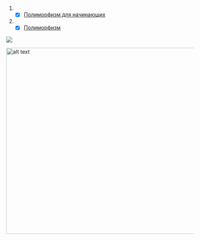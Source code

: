  ## 
 
 1. - [x] [Полиморфизм для начинающих](https://habr.com/ru/post/37576/)
 2. - [x] [Полиморфизм](https://www.hackingwithswift.com/read/0/20/polymorphism-and-typecasting)

![](https://cakeinpanic.medium.com/%D0%B8%D0%BD%D0%BA%D0%B0%D0%BF%D1%81%D1%83%D0%BB%D1%8F%D1%86%D0%B8%D1%8F-%D0%BF%D0%BE%D0%BB%D0%B8%D0%BC%D0%BE%D1%80%D1%84%D0%B8%D0%B7%D0%BC-%D0%BD%D0%B0%D1%81%D0%BB%D0%B5%D0%B4%D0%BE%D0%B2%D0%B0%D0%BD%D0%B8%D0%B5-166591e5928e)



<img src="https://cakeinpanic.medium.com/инкапсуляция-полиморфизм-наследование-166591e5928e" alt="alt text" width="750" height="500">


